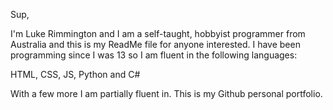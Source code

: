 Sup,

I'm Luke Rimmington and  I am a self-taught, hobbyist programmer from Australia and this is my ReadMe file for anyone interested. I have been programming since 
I was 13 so I am fluent in the following languages:

HTML, CSS, JS, Python and C# 

With a few more I am partially fluent in. 
This is my Github personal portfolio.


